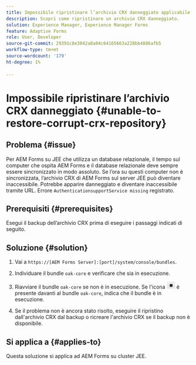 ```yaml
---
title: Impossibile ripristinare l’archivio CRX danneggiato applicabile al server cluster JEE
description: Scopri come ripristinare un archivio CRX danneggiato.
solution: Experience Manager, Experience Manager Forms
feature: Adaptive Forms
role: User, Developer
source-git-commit: 29391c8e3042a8a04c64165663a228bb4886afb5
workflow-type: tm+mt
source-wordcount: '179'
ht-degree: 1%

---
```


# Impossibile ripristinare l’archivio CRX danneggiato {#unable-to-restore-corrupt-crx-repository}

## Problema   {#issue}

Per AEM Forms su JEE che utilizza un database relazionale, il tempo sul computer che ospita AEM Forms e il database relazionale deve sempre essere sincronizzato in modo assoluto. Se l’ora su questi computer non è sincronizzata, l’archivio CRX di AEM Forms sul server JEE può diventare inaccessibile. Potrebbe apparire danneggiato e diventare inaccessibile tramite URL. Errore `AuthenticationsupportService missing` registrato.

## Prerequisiti {#prerequisites}

Esegui il backup dell’archivio CRX prima di eseguire i passaggi indicati di seguito.

## Soluzione {#solution}

1. Vai a `https://[AEM Forms Server]:[port]/system/console/bundles`.

1. Individuare il bundle `oak-core` e verificare che sia in esecuzione.

1. Riavviare il bundle `oak-core` se non è in esecuzione. Se l&#39;icona ![Pause button](/help/forms/using/assets/stop.png) è presente davanti al bundle `oak-core`, indica che il bundle è in esecuzione.

1. Se il problema non è ancora stato risolto, eseguire il ripristino dall&#39;archivio CRX dal backup o ricreare l&#39;archivio CRX se il backup non è disponibile.


## Si applica a {#applies-to}

Questa soluzione si applica ad AEM Forms su cluster JEE.
